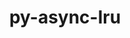 ---
title: "py-async-lru"
layout: cache
categories: [package, develop]
meta: {"compilers": ["none"], "num_specs": 32, "num_specs_by_stack": {"data-vis-sdk": 11, "e4s": 10, "e4s-neoverse-v2": 11, "root": 32}, "oss": ["ubuntu20.04", "ubuntu22.04"], "platforms": ["linux"], "stacks": ["data-vis-sdk", "e4s", "e4s-neoverse-v2", "root"], "targets": ["neoverse_v2", "x86_64_v3"], "versions": ["1.0.3"]}
spec_details: [{"compiler": "none", "hash": "3l7nlcdancswvk6zekfjbuin6a6aeq2n", "os": "ubuntu20.04", "platform": "linux", "size": "-", "stacks": ["data-vis-sdk", "root"], "target": "x86_64_v3", "variants": ["build_system=python_pip"], "versions": ["1.0.3"]}, {"compiler": "none", "hash": "42ml42ii7ngj7kb7ullhg7awvm547whp", "os": "ubuntu22.04", "platform": "linux", "size": "-", "stacks": ["e4s", "root"], "target": "x86_64_v3", "variants": ["build_system=python_pip"], "versions": ["1.0.3"]}, {"compiler": "none", "hash": "52yoju6zgth6fhydjin5szjkxvmg6o3r", "os": "ubuntu22.04", "platform": "linux", "size": "-", "stacks": ["e4s", "root"], "target": "x86_64_v3", "variants": ["build_system=python_pip"], "versions": ["1.0.3"]}, {"compiler": "none", "hash": "5lobiwlitbg3ffhgqa63dpqvbfcqe4im", "os": "ubuntu22.04", "platform": "linux", "size": "-", "stacks": ["e4s", "root"], "target": "x86_64_v3", "variants": ["build_system=python_pip"], "versions": ["1.0.3"]}, {"compiler": "none", "hash": "5myi25tekayqcuxguzfxxjvrmnxnb5vo", "os": "ubuntu20.04", "platform": "linux", "size": "-", "stacks": ["data-vis-sdk", "root"], "target": "x86_64_v3", "variants": ["build_system=python_pip"], "versions": ["1.0.3"]}, {"compiler": "none", "hash": "5szganuw7plxmpsqa7xtjgcxkto6pdc4", "os": "ubuntu22.04", "platform": "linux", "size": "-", "stacks": ["e4s", "root"], "target": "x86_64_v3", "variants": ["build_system=python_pip"], "versions": ["1.0.3"]}, {"compiler": "none", "hash": "amqlwp4btpuwoicfbxckxiekq62urenc", "os": "ubuntu22.04", "platform": "linux", "size": "-", "stacks": ["e4s", "root"], "target": "x86_64_v3", "variants": ["build_system=python_pip"], "versions": ["1.0.3"]}, {"compiler": "none", "hash": "bva32aeyds2xe2beuu5d5tlaqwr36zzc", "os": "ubuntu22.04", "platform": "linux", "size": "-", "stacks": ["e4s", "root"], "target": "x86_64_v3", "variants": ["build_system=python_pip"], "versions": ["1.0.3"]}, {"compiler": "none", "hash": "f4zdupqscbiocatvn27ogfmujlzpaewb", "os": "ubuntu22.04", "platform": "linux", "size": "-", "stacks": ["e4s", "root"], "target": "x86_64_v3", "variants": ["build_system=python_pip"], "versions": ["1.0.3"]}, {"compiler": "none", "hash": "gl2o6z4ewgwguk3putbqqgrz7bahzsmw", "os": "ubuntu22.04", "platform": "linux", "size": "-", "stacks": ["e4s-neoverse-v2", "root"], "target": "neoverse_v2", "variants": ["build_system=python_pip"], "versions": ["1.0.3"]}, {"compiler": "none", "hash": "golk6vvzxt3adwm3vfz6dpvfw7wlzk5u", "os": "ubuntu22.04", "platform": "linux", "size": "-", "stacks": ["e4s-neoverse-v2", "root"], "target": "neoverse_v2", "variants": ["build_system=python_pip"], "versions": ["1.0.3"]}, {"compiler": "none", "hash": "hwuzr7ymmm3wmvm5qq3srz3dah36jouy", "os": "ubuntu20.04", "platform": "linux", "size": "-", "stacks": ["data-vis-sdk", "root"], "target": "x86_64_v3", "variants": ["build_system=python_pip"], "versions": ["1.0.3"]}, {"compiler": "none", "hash": "jvndapwgfjbhiufyyott7v7wh5qovljf", "os": "ubuntu22.04", "platform": "linux", "size": "-", "stacks": ["e4s", "root"], "target": "x86_64_v3", "variants": ["build_system=python_pip"], "versions": ["1.0.3"]}, {"compiler": "none", "hash": "k4pbumcc4d5rumz3fr7xnvcnnmg5xu4l", "os": "ubuntu20.04", "platform": "linux", "size": "-", "stacks": ["data-vis-sdk", "root"], "target": "x86_64_v3", "variants": ["build_system=python_pip"], "versions": ["1.0.3"]}, {"compiler": "none", "hash": "kauyybjtywx5s6xkopu6he7zxufokg3h", "os": "ubuntu20.04", "platform": "linux", "size": "-", "stacks": ["data-vis-sdk", "root"], "target": "x86_64_v3", "variants": ["build_system=python_pip"], "versions": ["1.0.3"]}, {"compiler": "none", "hash": "ltgzerzoavggq52iw7n5kf2vlzyc4jjy", "os": "ubuntu22.04", "platform": "linux", "size": "-", "stacks": ["e4s", "root"], "target": "x86_64_v3", "variants": ["build_system=python_pip"], "versions": ["1.0.3"]}, {"compiler": "none", "hash": "mdps3rmsq4tne7t636nccwdlzq3enzxp", "os": "ubuntu20.04", "platform": "linux", "size": "-", "stacks": ["data-vis-sdk", "root"], "target": "x86_64_v3", "variants": ["build_system=python_pip"], "versions": ["1.0.3"]}, {"compiler": "none", "hash": "nf5azvhfrqpkxcccgn4dlbys7uhkr2z6", "os": "ubuntu20.04", "platform": "linux", "size": "-", "stacks": ["data-vis-sdk", "root"], "target": "x86_64_v3", "variants": ["build_system=python_pip"], "versions": ["1.0.3"]}, {"compiler": "none", "hash": "nm5pxm5rcykhed46sqhtckwvray3fc4n", "os": "ubuntu20.04", "platform": "linux", "size": "-", "stacks": ["data-vis-sdk", "root"], "target": "x86_64_v3", "variants": ["build_system=python_pip"], "versions": ["1.0.3"]}, {"compiler": "none", "hash": "owkz3h546t574luighjqcn4ih5qmxcg6", "os": "ubuntu22.04", "platform": "linux", "size": "-", "stacks": ["e4s-neoverse-v2", "root"], "target": "neoverse_v2", "variants": ["build_system=python_pip"], "versions": ["1.0.3"]}, {"compiler": "none", "hash": "pgnse2ntxmyptofkzflndm4avswrwasc", "os": "ubuntu22.04", "platform": "linux", "size": "-", "stacks": ["e4s-neoverse-v2", "root"], "target": "neoverse_v2", "variants": ["build_system=python_pip"], "versions": ["1.0.3"]}, {"compiler": "none", "hash": "po4i6ke3fdu273fibjhi6brseh5h2r27", "os": "ubuntu22.04", "platform": "linux", "size": "-", "stacks": ["e4s", "root"], "target": "x86_64_v3", "variants": ["build_system=python_pip"], "versions": ["1.0.3"]}, {"compiler": "none", "hash": "q3fig2mmfa5bietalz6cphx4lm3kbcow", "os": "ubuntu20.04", "platform": "linux", "size": "-", "stacks": ["data-vis-sdk", "root"], "target": "x86_64_v3", "variants": ["build_system=python_pip"], "versions": ["1.0.3"]}, {"compiler": "none", "hash": "qzulap6uaaukt7azmlkt5zyowwbe4xfs", "os": "ubuntu22.04", "platform": "linux", "size": "-", "stacks": ["e4s-neoverse-v2", "root"], "target": "neoverse_v2", "variants": ["build_system=python_pip"], "versions": ["1.0.3"]}, {"compiler": "none", "hash": "slwpautmw4d7zkoex77z4zxmr6thog6y", "os": "ubuntu22.04", "platform": "linux", "size": "-", "stacks": ["e4s-neoverse-v2", "root"], "target": "neoverse_v2", "variants": ["build_system=python_pip"], "versions": ["1.0.3"]}, {"compiler": "none", "hash": "t2dkp53qpm5qo6q7zdrrk3jvfnvjziqo", "os": "ubuntu22.04", "platform": "linux", "size": "-", "stacks": ["e4s-neoverse-v2", "root"], "target": "neoverse_v2", "variants": ["build_system=python_pip"], "versions": ["1.0.3"]}, {"compiler": "none", "hash": "tmsembsslhkfumu64i66icmwlny7k2dn", "os": "ubuntu20.04", "platform": "linux", "size": "-", "stacks": ["data-vis-sdk", "root"], "target": "x86_64_v3", "variants": ["build_system=python_pip"], "versions": ["1.0.3"]}, {"compiler": "none", "hash": "tyft2gr3b4gny4ok37xfrw5gc6bqvxsz", "os": "ubuntu22.04", "platform": "linux", "size": "-", "stacks": ["e4s-neoverse-v2", "root"], "target": "neoverse_v2", "variants": ["build_system=python_pip"], "versions": ["1.0.3"]}, {"compiler": "none", "hash": "uow5sw56x37oav43dsxwc7ff5v375cpe", "os": "ubuntu22.04", "platform": "linux", "size": "-", "stacks": ["e4s-neoverse-v2", "root"], "target": "neoverse_v2", "variants": ["build_system=python_pip"], "versions": ["1.0.3"]}, {"compiler": "none", "hash": "wff4k5f67bdpzakpusj6jjh44y5tcelg", "os": "ubuntu22.04", "platform": "linux", "size": "-", "stacks": ["e4s-neoverse-v2", "root"], "target": "neoverse_v2", "variants": ["build_system=python_pip"], "versions": ["1.0.3"]}, {"compiler": "none", "hash": "zclurrytsrczpo2tndd7pqs7q7m6ldp2", "os": "ubuntu20.04", "platform": "linux", "size": "-", "stacks": ["data-vis-sdk", "root"], "target": "x86_64_v3", "variants": ["build_system=python_pip"], "versions": ["1.0.3"]}, {"compiler": "none", "hash": "zgvdm3mh22yn2wgdbqri2hq2i6i746ft", "os": "ubuntu22.04", "platform": "linux", "size": "-", "stacks": ["e4s-neoverse-v2", "root"], "target": "neoverse_v2", "variants": ["build_system=python_pip"], "versions": ["1.0.3"]}]
---